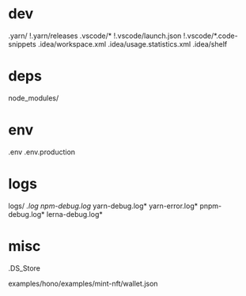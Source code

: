 # dev
.yarn/
!.yarn/releases
.vscode/*
!.vscode/launch.json
!.vscode/*.code-snippets
.idea/workspace.xml
.idea/usage.statistics.xml
.idea/shelf

# deps
node_modules/

# env
.env
.env.production

# logs
logs/
*.log
npm-debug.log*
yarn-debug.log*
yarn-error.log*
pnpm-debug.log*
lerna-debug.log*

# misc
.DS_Store

examples/hono/examples/mint-nft/wallet.json
